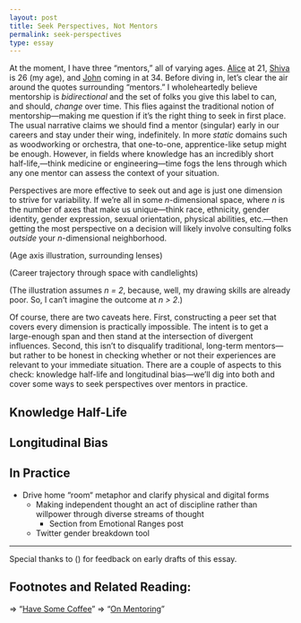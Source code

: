 ```yaml
---
layout: post
title: Seek Perspectives, Not Mentors
permalink: seek-perspectives
type: essay
---
```


At the moment, I have three “mentors,” all of varying ages. [Alice](http://twitter.com/alicexyr) at 21, [Shiva](http://twitter.com/ShivaKilaru) is 26 (my age), and [John](http://twitter.com/jxxf) coming in at 34. Before diving in, let’s clear the air around the quotes surrounding “mentors.” I wholeheartedly believe mentorship is _bidirectional_ and the set of folks you give this label to can, and should, _change_ over time. This flies against the traditional notion of mentorship—making me question if it’s the right thing to seek in first place. The usual narrative claims we should find a mentor (singular) early in our careers and stay under their wing, indefinitely. In more _static_ domains such as woodworking or orchestra, that one-to-one, apprentice-like setup might be enough. However, in fields where knowledge has an incredibly short half-life,—think medicine or engineering—time fogs the lens through which any one mentor can assess the context of your situation.

Perspectives are more effective to seek out and age is just  one dimension to strive for variability. If we’re all in some _n_-dimensional space, where _n_ is the number of axes that make us unique—think race, ethnicity, gender identity, gender expression, sexual orientation, physical abilities, etc.—then getting the most perspective on a decision will likely involve consulting folks _outside_ your _n_-dimensional neighborhood.

(Age axis illustration, surrounding lenses)

(Career trajectory through space with candlelights)

(The illustration assumes _n = 2_, because, well, my drawing skills are already poor. So, I can’t imagine the outcome at _n > 2_.)

Of course, there are two caveats here. First, constructing a peer set that covers every dimension is practically impossible. The intent is to get a large-enough span and then stand at the intersection of divergent influences. Second, this isn’t to disqualify traditional, long-term mentors—but rather to be honest in checking whether or not their experiences are relevant to your immediate situation. There are a couple of aspects to this check: knowledge half-life and longitudinal bias—we’ll dig into both and cover some ways to seek perspectives over mentors in practice.

## Knowledge Half-Life

## Longitudinal Bias

## In Practice

- Drive home “room“ metaphor and clarify physical and digital forms
    - Making independent thought an act of discipline rather than willpower through diverse streams of thought
        - Section from Emotional Ranges post
    - Twitter gender breakdown tool

---

Special thanks to () for feedback on early drafts of this essay.

## Footnotes and Related Reading:

⇒ “[Have Some Coffee](https://medium.com/thelist/have-some-coffee-9e468d958e77)”
⇒ “[On Mentoring](https://themanual.org/read/issues/4/diana-kimball/article)”
